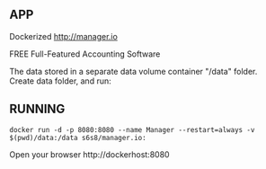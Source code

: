 ## APP
Dockerized http://manager.io

FREE Full-Featured Accounting Software

The data stored in a separate data volume container "/data" folder.  
Create data folder, and run:

## RUNNING
```
docker run -d -p 8080:8080 --name Manager --restart=always -v $(pwd)/data:/data s6s8/manager.io:
```

Open your browser http://dockerhost:8080


